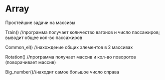 # Array
Простейшие задачи на массивы 

Train() //программа получает количество вагонов и число пассажиров; выводит общее кол-во пассажиров

Common_el() //нахождение общих элементов в 2 массивах

Rotation() //программа получает массив и кол-во поворотов (поворачивает массив)

Big_number()//находит самое большое число справа
